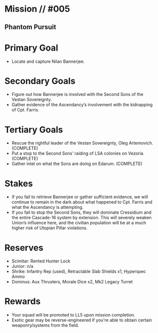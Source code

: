 # Mission // #005
## Phantom Pursuit
# Primary Goal
- Locate and capture Nilan Bannerjee.

# Secondary Goals
- Figure out how Bannerjee is involved with the Second Sons of the Vestan Sovereignty.
- Gather evidence of the Ascendancy’s involvement with the kidnapping of Cpt. Farris.

# Tertiary Goals
- Rescue the rightful leader of the Vestan Sovereignty, Oleg Artemovich. (COMPLETE)
- Put a stop to the Second Sons’ raiding of LSA colonies on Vezoria. (COMPLETE)
- Gather intel on what the Sons are doing on Edarum. (COMPLETE)

# Stakes
- If you fail to retrieve Bannerjee or gather sufficient evidence, we will continue to remain in the dark about what happened to Cpt. Farris and what the Ascendancy is attempting.
- If you fail to stop the Second Sons, they will dominate Cressidium and the entire Cascade-16 system by extension. This will severely weaken Union’s influence here, and the civilian population will be at a much higher risk of Utopian Pillar violations.

# Reserves
- Scimitar: Rented Hunter Lock
- Junior: n/a
- Shrike: Infantry Rep (used), Retractable Slab Shields x1, Hyperspec Ammo
- Dominus: Aux Thrusters, Morale Dice x2, Mk2 Legacy Turret

# Rewards
- Your squad will be promoted to LL5 upon mission completion.
- Exotic gear may be reverse-engineered if you're able to obtain certain weaponry/systems from the field.
